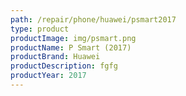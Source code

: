 ```yaml
---
path: /repair/phone/huawei/psmart2017
type: product
productImage: img/psmart.png
productName: P Smart (2017)
productBrand: Huawei
productDescription: fgfg
productYear: 2017
---
```

